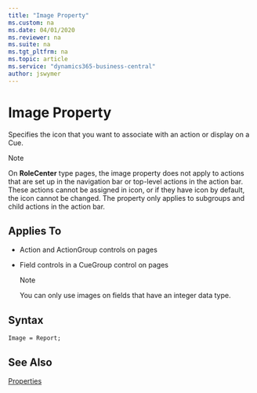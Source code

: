 ```yaml
---
title: "Image Property"
ms.custom: na
ms.date: 04/01/2020
ms.reviewer: na
ms.suite: na
ms.tgt_pltfrm: na
ms.topic: article
ms.service: "dynamics365-business-central"
author: jswymer
---
```



# Image Property
Specifies the icon that you want to associate with an action or display on a Cue. <!-- or an activity button--> 
  
> [!NOTE]  
>  On **RoleCenter** type pages, the image property does not apply to actions that are set up in the navigation bar or top-level actions in the action bar. These actions cannot be assigned in icon, or if they have icon by default, the icon cannot be changed. The property only applies to subgroups and child actions in the action bar.
  
## Applies To  
  
- Action and ActionGroup controls on pages  
- Field controls in a CueGroup control on pages  

    > [!NOTE]  
    > You can only use images on fields that have an integer data type.

## Syntax
```
Image = Report;
```
 
## See Also  
 [Properties](devenv-properties.md)   
 <!--
[Walkthrough: Creating a Cue Based on a FlowField](Walkthrough--Creating-a-Cue-Based-on-a-FlowField.md)  
[How to: Promote Actions on Pages](../devenv-How-to-Promote-Actions-on-Pages.md)   
[How to: Set an Icon on an Activity Button](../devenv-How-to-Set-an-Icon-on-an-Activity-Button.md)    
[How to: Set an Icon on an Action](../devenv-How-to-Set-an-Icon-on-an-Action.md) -->